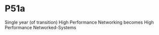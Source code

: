 # P51a
Single year (of transition) High Performance Networking becomes High Performance Networked-Systems
